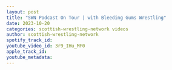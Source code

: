```yaml
---
layout: post
title: "SWN Podcast On Tour | with Bleeding Gums Wrestling"
date: 2023-10-20
categories: scottish-wrestling-network videos
author: scottish-wrestling-network
spotify_track_id: 
youtube_video_id: 3r9_IHu_MF0
apple_track_id: 
youtube_metadata: 
---
```


